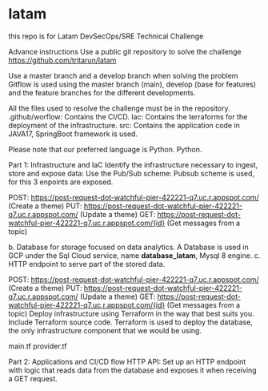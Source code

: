 # latam
this repo is for Latam DevSecOps/SRE Technical Challenge

Advance instructions
Use a public git repository to solve the challenge
https://github.com/tritarun/latam

Use a master branch and a develop branch when solving the problem
Gitflow is used using the master branch (main), develop (base for features) and the feature branches for the different developments.

All the files used to resolve the challenge must be in the repository.
.github/worflow: Contains the CI/CD.
Iac: Contains the terraforms for the deployment of the infrastructure.
src: Contains the application code in JAVA17, SpringBoot framework is used.

Please note that our preferred language is Python.
Python.

Part 1: Infrastructure and IaC
Identify the infrastructure necessary to ingest, store and expose data: Use the Pub/Sub scheme: Pubsub scheme is used, for this 3 enpoints are exposed.

POST: https://post-request-dot-watchful-pier-422221-q7.uc.r.appspot.com/ (Create a theme)
PUT: https://post-request-dot-watchful-pier-422221-q7.uc.r.appspot.com/ (Update a theme)
GET: https://post-request-dot-watchful-pier-422221-q7.uc.r.appspot.com/{id} (Get messages from a topic)

b. Database for storage focused on data analytics.
A Database is used in GCP under the Sql Cloud service, name **database_latam**, Mysql 8 engine.
c. HTTP endpoint to serve part of the stored data.

POST: https://post-request-dot-watchful-pier-422221-q7.uc.r.appspot.com/ (Create a theme)
PUT: https://post-request-dot-watchful-pier-422221-q7.uc.r.appspot.com/ (Update a theme)
GET: https://post-request-dot-watchful-pier-422221-q7.uc.r.appspot.com/{id} (Get messages from a topic)
Deploy infrastructure using Terraform in the way that best suits you. Include Terraform source code.
Terraform is used to deploy the database, the only infrastructure component that we would be using.

main.tf
provider.tf

Part 2: Applications and CI/CD flow
HTTP API: Set up an HTTP endpoint with logic that reads data from the database and exposes it when receiving a GET request.

